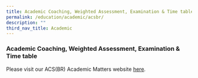 ```yaml
---
title: Academic Coaching, Weighted Assessment, Examination & Time table
permalink: /education/academic/acsbr/
description: ""
third_nav_title: Academic
---
```

### **Academic Coaching, Weighted Assessment, Examination & Time table**

Please visit our ACS(BR) Academic Matters website [here](https://sites.google.com/moe.edu.sg/acsbr-academic-matters).